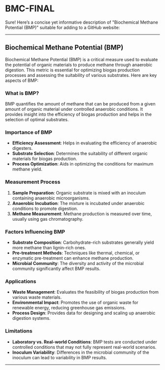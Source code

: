 # BMC-FINAL
Sure! Here’s a concise yet informative description of "Biochemical Methane Potential (BMP)" suitable for adding to a GitHub website:

---

## Biochemical Methane Potential (BMP)

Biochemical Methane Potential (BMP) is a critical measure used to evaluate the potential of organic materials to produce methane through anaerobic digestion. This metric is essential for optimizing biogas production processes and assessing the suitability of various substrates. Here are key aspects of BMP:

### What is BMP?
BMP quantifies the amount of methane that can be produced from a given amount of organic material under controlled anaerobic conditions. It provides insight into the efficiency of biogas production and helps in the selection of optimal substrates.

### Importance of BMP
- **Efficiency Assessment**: Helps in evaluating the efficiency of anaerobic digesters.
- **Substrate Selection**: Determines the suitability of different organic materials for biogas production.
- **Process Optimization**: Aids in optimizing the conditions for maximum methane yield.

### Measurement Process
1. **Sample Preparation**: Organic substrate is mixed with an inoculum containing anaerobic microorganisms.
2. **Anaerobic Incubation**: The mixture is incubated under anaerobic conditions to promote digestion.
3. **Methane Measurement**: Methane production is measured over time, usually using gas chromatography.

### Factors Influencing BMP
- **Substrate Composition**: Carbohydrate-rich substrates generally yield more methane than lignin-rich ones.
- **Pre-treatment Methods**: Techniques like thermal, chemical, or enzymatic pre-treatment can enhance methane production.
- **Microbial Community**: The diversity and activity of the microbial community significantly affect BMP results.

### Applications
- **Waste Management**: Evaluates the feasibility of biogas production from various waste materials.
- **Environmental Impact**: Promotes the use of organic waste for renewable energy, reducing greenhouse gas emissions.
- **Process Design**: Provides data for designing and scaling up anaerobic digestion systems.

### Limitations
- **Laboratory vs. Real-world Conditions**: BMP tests are conducted under controlled conditions that may not fully represent real-world scenarios.
- **Inoculum Variability**: Differences in the microbial community of the inoculum can lead to variability in BMP results.

---

